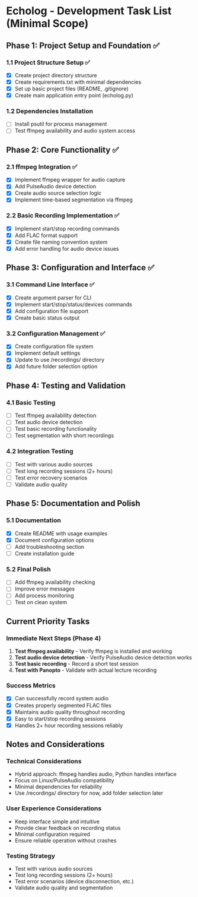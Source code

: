 # Echolog - Development Task List (Minimal Scope)

## Phase 1: Project Setup and Foundation ✅

### 1.1 Project Structure Setup ✅
- [x] Create project directory structure
- [x] Create requirements.txt with minimal dependencies
- [x] Set up basic project files (README, .gitignore)
- [x] Create main application entry point (echolog.py)

### 1.2 Dependencies Installation
- [ ] Install psutil for process management
- [ ] Test ffmpeg availability and audio system access

## Phase 2: Core Functionality ✅

### 2.1 ffmpeg Integration ✅
- [x] Implement ffmpeg wrapper for audio capture
- [x] Add PulseAudio device detection
- [x] Create audio source selection logic
- [x] Implement time-based segmentation via ffmpeg

### 2.2 Basic Recording Implementation ✅
- [x] Implement start/stop recording commands
- [x] Add FLAC format support
- [x] Create file naming convention system
- [x] Add error handling for audio device issues

## Phase 3: Configuration and Interface ✅

### 3.1 Command Line Interface ✅
- [x] Create argument parser for CLI
- [x] Implement start/stop/status/devices commands
- [x] Add configuration file support
- [x] Create basic status output

### 3.2 Configuration Management ✅
- [x] Create configuration file system
- [x] Implement default settings
- [x] Update to use /recordings/ directory
- [x] Add future folder selection option

## Phase 4: Testing and Validation

### 4.1 Basic Testing
- [ ] Test ffmpeg availability detection
- [ ] Test audio device detection
- [ ] Test basic recording functionality
- [ ] Test segmentation with short recordings

### 4.2 Integration Testing
- [ ] Test with various audio sources
- [ ] Test long recording sessions (2+ hours)
- [ ] Test error recovery scenarios
- [ ] Validate audio quality

## Phase 5: Documentation and Polish

### 5.1 Documentation
- [x] Create README with usage examples
- [x] Document configuration options
- [ ] Add troubleshooting section
- [ ] Create installation guide

### 5.2 Final Polish
- [ ] Add ffmpeg availability checking
- [ ] Improve error messages
- [ ] Add process monitoring
- [ ] Test on clean system

## Current Priority Tasks

### Immediate Next Steps (Phase 4)
1. **Test ffmpeg availability** - Verify ffmpeg is installed and working
2. **Test audio device detection** - Verify PulseAudio device detection works
3. **Test basic recording** - Record a short test session
4. **Test with Panopto** - Validate with actual lecture recording

### Success Metrics
- [x] Can successfully record system audio
- [x] Creates properly segmented FLAC files
- [x] Maintains audio quality throughout recording
- [x] Easy to start/stop recording sessions
- [x] Handles 2+ hour recording sessions reliably

## Notes and Considerations

### Technical Considerations
- Hybrid approach: ffmpeg handles audio, Python handles interface
- Focus on Linux/PulseAudio compatibility
- Minimal dependencies for reliability
- Use /recordings/ directory for now, add folder selection later

### User Experience Considerations
- Keep interface simple and intuitive
- Provide clear feedback on recording status
- Minimal configuration required
- Ensure reliable operation without crashes

### Testing Strategy
- Test with various audio sources
- Test long recording sessions (2+ hours)
- Test error scenarios (device disconnection, etc.)
- Validate audio quality and segmentation
